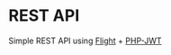 # REST API

Simple REST API using [Flight](https://github.com/mikecao/flight) + [PHP-JWT](https://github.com/firebase/php-jwt)